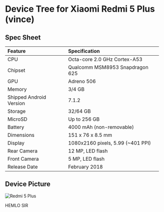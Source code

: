 # Device Tree for Xiaomi Redmi 5 Plus (vince)

## Spec Sheet

| Feature                 | Specification                     |
| :---------------------- | :-------------------------------- |
| CPU                     | Octa-core 2.0 GHz Cortex-A53      |
| Chipset                 | Qualcomm MSM8953 Snapdragon 625   |
| GPU                     | Adreno 506                        |
| Memory                  | 3/4 GB                            |
| Shipped Android Version | 7.1.2                             |
| Storage                 | 32/64 GB                          |
| MicroSD                 | Up to 256 GB                      |
| Battery                 | 4000 mAh (non-removable)          |
| Dimensions              | 151 x 76 x 8.5 mm                 |
| Display                 | 1080x2160 pixels, 5.99 (~401 PPI) |
| Rear Camera             | 12 MP, LED flash                  |
| Front Camera            | 5 MP, LED flash                   |
| Release Date            | February 2018                     |

## Device Picture

![Redmi 5 Plus](https://cdn2.gsmarena.com/vv/pics/xiaomi/xiaomi-redmi-5-plus-2.jpg "Redmi 5 Plus")

HEMLO SIR
